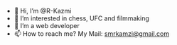 - 👋 Hi, I’m @R-Kazmi
- 👀 I’m interested in chess, UFC and filmmaking
- 🌱 I’m a web developer
- 📫 How to reach me? My Mail: smrkamzi@gmail.com

<!---
R-Kazmi/R-Kazmi is a ✨ special ✨ repository because its `README.md` (this file) appears on your GitHub profile.
You can click the Preview link to take a look at your changes.
--->

